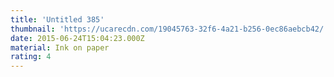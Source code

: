 ```yaml
---
title: 'Untitled 385'
thumbnail: 'https://ucarecdn.com/19045763-32f6-4a21-b256-0ec86aebcb42/'
date: 2015-06-24T15:04:23.000Z
material: Ink on paper
rating: 4
---
```

